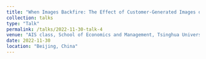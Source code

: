 ```yaml
---
title: "When Images Backfire: The Effect of Customer-Generated Images on Product Rating Dynamics"
collection: talks
type: "Talk"
permalink: /talks/2022-11-30-talk-4
venue: "AIS class, School of Economics and Management, Tsinghua University"
date: 2022-11-30
location: "Beijing, China"
---
```


